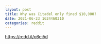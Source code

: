 ```yaml
--- 
layout: post 
title: Why was Citadel only fined $10,000? 
date: 2021-06-23 1624460310 
categories: reddit 
--- 
```

https://redd.it/o6ei5d